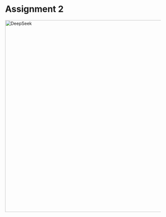 # Assignment 2

<img width="621" alt="DeepSeek" src="https://github.com/user-attachments/assets/5533daf2-21da-4f62-a6e7-5267af5d022c" />
